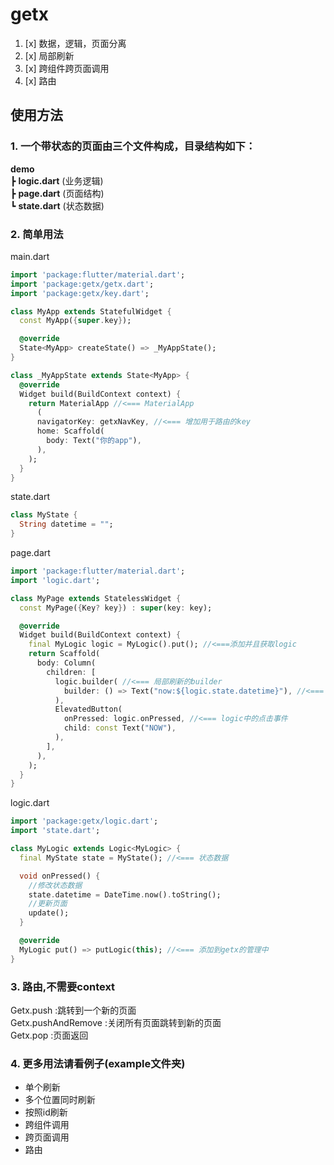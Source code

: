 # getx

1. [x] 数据，逻辑，页面分离
2. [x] 局部刷新
3. [x] 跨组件跨页面调用
4. [x] 路由

## 使用方法

### 1. 一个带状态的页面由三个文件构成，目录结构如下：

**demo**  
┣  **logic.dart** (业务逻辑)  
┣  **page.dart** (页面结构)  
┗  **state.dart** (状态数据)

### 2. 简单用法

main.dart

```dart
import 'package:flutter/material.dart';
import 'package:getx/getx.dart';
import 'package:getx/key.dart';

class MyApp extends StatefulWidget {
  const MyApp({super.key});

  @override
  State<MyApp> createState() => _MyAppState();
}

class _MyAppState extends State<MyApp> {
  @override
  Widget build(BuildContext context) {
    return MaterialApp //<=== MaterialApp
      (
      navigatorKey: getxNavKey, //<=== 增加用于路由的key
      home: Scaffold(
        body: Text("你的app"),
      ),
    );
  }
}
```

state.dart

```dart
class MyState {
  String datetime = "";
}
```

page.dart

```dart
import 'package:flutter/material.dart';
import 'logic.dart';

class MyPage extends StatelessWidget {
  const MyPage({Key? key}) : super(key: key);

  @override
  Widget build(BuildContext context) {
    final MyLogic logic = MyLogic().put(); //<===添加并且获取logic
    return Scaffold(
      body: Column(
        children: [
          logic.builder( //<=== 局部刷新的builder
            builder: () => Text("now:${logic.state.datetime}"), //<=== state中的状态数据
          ),
          ElevatedButton(
            onPressed: logic.onPressed, //<=== logic中的点击事件
            child: const Text("NOW"),
          ),
        ],
      ),
    );
  }
}
```

logic.dart

```dart
import 'package:getx/logic.dart';
import 'state.dart';

class MyLogic extends Logic<MyLogic> {
  final MyState state = MyState(); //<=== 状态数据

  void onPressed() {
    //修改状态数据
    state.datetime = DateTime.now().toString();
    //更新页面
    update();
  }

  @override
  MyLogic put() => putLogic(this); //<=== 添加到getx的管理中
}
```

### 3. 路由,不需要context

Getx.push :跳转到一个新的页面  
Getx.pushAndRemove :关闭所有页面跳转到新的页面  
Getx.pop :页面返回

### 4. 更多用法请看例子(example文件夹)

* 单个刷新
* 多个位置同时刷新
* 按照id刷新
* 跨组件调用
* 跨页面调用
* 路由